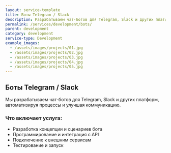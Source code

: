 ```yaml
---
layout: service-template
title: Боты Telegram / Slack
description: Разрабатываем чат-ботов для Telegram, Slack и других платформ, автоматизируя процессы и улучшая коммуникацию.
permalink: /services/development/bots/
parent: development
category: development
service-type: Development
example_images:
  - /assets/images/projects/01.jpg
  - /assets/images/projects/02.jpg
  - /assets/images/projects/03.jpg
  - /assets/images/projects/04.jpg
  - /assets/images/projects/05.jpg
---
```


## Боты Telegram / Slack

Мы разрабатываем чат-ботов для Telegram, Slack и других платформ, автоматизируя процессы и улучшая коммуникацию.

### Что включает услуга:
- Разработка концепции и сценариев бота
- Программирование и интеграция с API
- Подключение к внешним сервисам
- Тестирование и запуск

